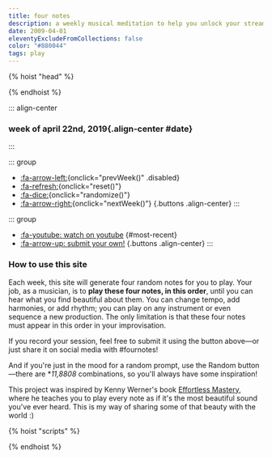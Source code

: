 ```yaml
---
title: four notes
description: a weekly musical meditation to help you unlock your stream of consciousness
date: 2009-04-01
eleventyExcludeFromCollections: false
color: "#880044"
tags: play
---
```


{% hoist "head" %}
<style>
  #notes {
    font-family: var(--font-secondary);
    font-weight: bold;
    font-size: 4rem;

    sup {
      font-size: .5em;
    }
  }
</style>
{% endhoist %}



::: align-center
### week of april 22nd, 2019{.align-center #date}
<div id="week-number">
</div>

<div id="notes" class="distribute align-center between-interpunct">
</div>
:::

::: group
* [:fa-arrow-left:](#){onclick="prevWeek()" .disabled}
* [:fa-refresh:](#){onclick="reset()"}
* [:fa-dice:](#){onclick="randomize()"}
* [:fa-arrow-right:](#){onclick="nextWeek()"}
{.buttons .align-center}
:::

::: group
* [:fa-youtube: watch on youtube](#) {#most-recent}
* [:fa-arrow-up: submit your own!](https://forms.gle/qhcr58PLgYVnqmv19)
{.buttons .align-center}
:::


### How to use this site

Each week, this site will generate four random notes for you to play. Your job, as a musician, is to **play these four notes, in this order**, until you can hear what you find beautiful about them. You can change tempo, add harmonies, or add rhythm; you can play on any instrument or even sequence a new production. The only limitation is that these four notes must appear in this order in your improvisation.


If you record your session, feel free to submit it using the button above—or just share it on social media with #fournotes!

And if you're just in the mood for a random prompt, use the Random button—there are **11,8808* combinations, so you'll always have some inspiration!</p>

This project was inspired by Kenny Werner's book <a href="https://kennywerner.com/effortless-mastery">Effortless Mastery</a>, where he teaches you to play every note as if it's the most beautiful sound you've ever heard. This is my way of sharing some of that beauty with the world :)
  </div>


{% hoist "scripts" %}
<script type="text/javascript" src="/assets/js/fournotes/seedrandom.min.js"></script>
<script type="text/javascript" src="/assets/js/fournotes/sugar.min.js"></script>
<script src="https://ajax.googleapis.com/ajax/libs/jquery/3.4.1/jquery.min.js"></script>
<script type="text/javascript" src="/assets/js/fournotes/fournotes.js"></script>
{% endhoist %}